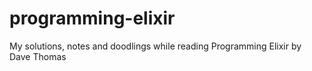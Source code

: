 # programming-elixir
My solutions, notes and doodlings while reading Programming Elixir by Dave Thomas
